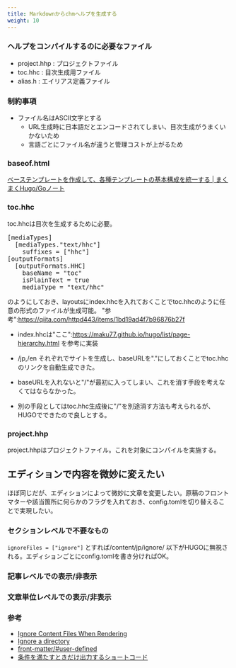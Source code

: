 ```yaml
---
title: Markdownからchmヘルプを生成する
weight: 10
---
```


### ヘルプをコンパイルするのに必要なファイル

* project.hhp : プロジェクトファイル
* toc.hhc : 目次生成用ファイル
* alias.h : エイリアス定義ファイル

### 制約事項

* ファイル名はASCII文字とする
  * URL生成時に日本語だとエンコードされてしまい、目次生成がうまくいかないため
  * 言語ごとにファイル名が違うと管理コストが上がるため

### baseof.html

[ベーステンプレートを作成して、各種テンプレートの基本構成を統一する | まくまくHugo/Goノート](https://maku77.github.io/hugo/template/base-template.html)


### toc.hhc

toc.hhcは目次を生成するために必要。

<pre>
[mediaTypes]
  [mediaTypes."text/hhc"]
    suffixes = ["hhc"]
[outputFormats]
  [outputFormats.HHC]
    baseName = "toc"
    isPlainText = true
    mediaType = "text/hhc"
</pre>

のようにしておき、layoutsにindex.hhcを入れておくことでtoc.hhcのように任意の形式のファイルが生成可能。
"参考":https://qiita.com/httpd443/items/1bd19ad4f7b96876b27f

* index.hhcは"ここ":https://maku77.github.io/hugo/list/page-hierarchy.html を参考に実装

* /jp,/en それぞれでサイトを生成し、baseURLを"."にしておくことでtoc.hhcのリンクを自動生成できた。
* baseURLを入れないと"/"が最初に入ってしまい、これを消す手段を考えなくてはならなかった。
* 別の手段としてはtoc.hhc生成後に"/"を別途消す方法も考えられるが、HUGOでできたので良しとする。

### project.hhp

project.hhpはプロジェクトファイル。これを対象にコンパイルを実施する。


## エディションで内容を微妙に変えたい

ほぼ同じだが、エディションによって微妙に文章を変更したい。原稿のフロントマターや該当箇所に何らかのフラグを入れておき、config.tomlを切り替えることで実現したい。

### セクションレベルで不要なもの

`ignoreFiles = ["ignore"]` とすれば/content/jp/ignore/ 以下がHUGOに無視される。エディションごとにconfig.tomlを書き分ければOK。

### 記事レベルでの表示/非表示

### 文章単位レベルでの表示/非表示

### 参考

* [Ignore Content Files When Rendering](https://gohugo.io/getting-started/configuration/#ignore-content-files-when-rendering)
* [Ignore a directory](https://discourse.gohugo.io/t/ignore-a-directory/8880)
* [front-matter/#user-defined](https://gohugo.io/content-management/front-matter/#user-defined)
* [条件を満たすときだけ出力するショートコード](https://maku77.github.io/hugo/shortcode/private.html)


